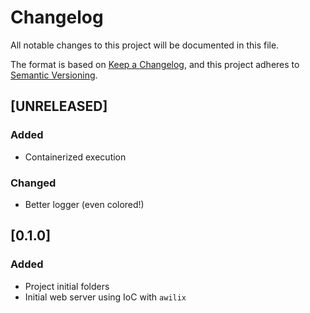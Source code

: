 # Changelog
All notable changes to this project will be documented in this file.

The format is based on [Keep a Changelog](https://keepachangelog.com/en/1.0.0/),
and this project adheres to [Semantic Versioning](https://semver.org/spec/v2.0.0.html).

## [UNRELEASED]

### Added

-   Containerized execution

### Changed

-   Better logger (even colored!)

## [0.1.0]

### Added

-   Project initial folders
-   Initial web server using IoC with `awilix`
